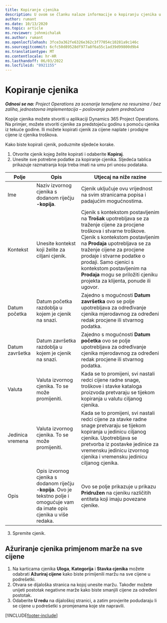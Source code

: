 ```yaml
---
title: Kopiranje cjenika
description: U ovom se članku nalaze informacije o kopiranju cjenika u operacijama programa Project.
author: rumant
ms.date: 10/13/2020
ms.topic: article
ms.reviewer: johnmichalak
ms.author: rumant
ms.openlocfilehash: 3fce3a362fe6326e362c3f77054c10281a9c146c
ms.sourcegitcommit: 6cfc50d89528df977a8f6a55c1ad39d99800d9b4
ms.translationtype: MT
ms.contentlocale: hr-HR
ms.lasthandoff: 06/03/2022
ms.locfileid: "8921155"
---
```

# <a name="copy-price-lists"></a>Kopiranje cjenika

_**Odnosi se na:** Project Operations za scenarije temeljene na resursima / bez zaliha, jednostavna implementacija – poslovanje putem predračuna_

Kopije cjenika možete stvoriti u aplikaciji Dynamics 365 Project Operations. Na primjer, možete stvoriti cjenike za predstojeću godinu s pomoću cjenika iz tekuće godine.  Ili možete kopirati cjenik za cijene naplate i prodajne cijene iz cjenika troškova. 

Kako biste kopirali cjenik, poduzmite sljedeće korake.

1. Otvorite cjenik kojeg želite kopirati i odaberite **Kopiraj**.
2. Unesite sve potrebne podatke za kopiranje cjenika. Sljedeća tablica prikazuje razmatranja koja treba imati na umu pri unosu podataka.

| Polje | Opis | Utjecaj na niže razine |
| --- | --- | --- |
| Ime | Naziv izvornog cjenika s dodanom riječju **-kopija**. | Cjenik uključuje ovu vrijednost na svim stranicama popisa i padajućim mogućnostima. |
| Kontekst | Unesite kontekst koji želite za ciljani cjenik. | Cjenik s kontekstom postavljenim na **Trošak** upotrebljava se za traženje cijene za procjene troškova i stvarne troškove. Cjenik s kontekstom postavljenim na **Prodaja** upotrebljava se za traženje cijene za procjene prodaje i stvarne podatke o prodaji. Samo cjenici s kontekstom postavljenim na **Prodaja** mogu se priložiti cjeniku projekta za klijenta, ponude ili ugovor. |
| Datum početka | Datum početka razdoblja u kojem je cjenik na snazi. | Zajedno s mogućnosti **Datum završetka** ovo se polje upotrebljava za određivanje cjenika mjerodavnog za određeni redak procjene ili stvarnog podatka. |
| Datum završetka | Datum završetka razdoblja u kojem je cjenik na snazi. | Zajedno s mogućnosti **Datum početka** ovo se polje upotrebljava za određivanje cjenika mjerodavnog za određeni redak procjene ili stvarnog podatka. |
| Valuta | Valuta izvornog cjenika. To se može promijeniti. | Kada se to promijeni, svi nastali redci cijene radne snage, troškove i stavke kataloga proizvoda pretvaraju se tijekom kopiranja u valutu ciljanog cjenika. |
| Jedinica vremena | Valuta izvornog cjenika. To se može promijeniti. | Kada se to promijeni, svi nastali redci cijene za stavke radne snage pretvaraju se tijekom kopiranja u jedinicu ciljanog cjenika. Upotrebljava se pretvorba iz postavke jedinice za vremensku jedinicu izvornog cjenika i vremensku jedinicu ciljanog cjenika. |
| Opis | Opis izvornog cjenika s dodanom riječju **-kopija**. Ovo je tekstno polje i omogućuje vam da imate opis cjenika u više redaka. | Ovo se polje prikazuje u prikazu **Pridružen** na cjeniku različitih entiteta koji imaju povezane cjenike. |

3. Spremite cjenik. 

## <a name="update-a-price-list-by-applying-a-mark-up-to-all-the-prices"></a>Ažuriranje cjenika primjenom marže na sve cijene

1. Na karticama cjenika **Uloga**, **Kategorija** i **Stavka cjenika** možete odabrati **Ažuriraj cijene** kako biste primijenili maržu na sve cijene u podrešetki. 
2. Otvara se dijaloška stranica na kojoj unesite maržu. Također možete unijeti postotak negativne marže kako biste smanjili cijene za određeni postotak. 
3. Odaberite **U redu** na dijaloškoj stranici, a zatim provjerite podudaraju li se cijene u podrešetki s promjenama koje ste napravili.


[!INCLUDE[footer-include](../includes/footer-banner.md)]